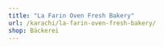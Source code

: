 ```yaml
---
title: "La Farin Oven Fresh Bakery"
url: /karachi/la-farin-oven-fresh-bakery/
shop: Bäckerei
---
```

